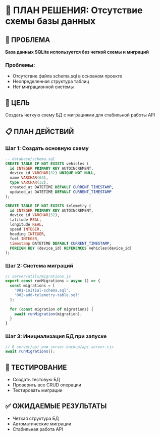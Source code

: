 # 🔧 ПЛАН РЕШЕНИЯ: Отсутствие схемы базы данных

## 🚨 ПРОБЛЕМА
**База данных SQLite используется без четкой схемы и миграций**

### Проблемы:
- Отсутствие файла schema.sql в основном проекте
- Неопределенная структура таблиц
- Нет миграционной системы

## 🎯 ЦЕЛЬ
Создать четкую схему БД с миграциями для стабильной работы API

## 📋 ПЛАН ДЕЙСТВИЙ

### Шаг 1: Создать основную схему
```sql
-- database/schema.sql
CREATE TABLE IF NOT EXISTS vehicles (
  id INTEGER PRIMARY KEY AUTOINCREMENT,
  device_id VARCHAR(32) UNIQUE NOT NULL,
  name VARCHAR(64),
  type VARCHAR(32),
  created_at DATETIME DEFAULT CURRENT_TIMESTAMP,
  updated_at DATETIME DEFAULT CURRENT_TIMESTAMP
);

CREATE TABLE IF NOT EXISTS telemetry (
  id INTEGER PRIMARY KEY AUTOINCREMENT,
  device_id VARCHAR(32),
  latitude REAL,
  longitude REAL,
  speed INTEGER,
  heading INTEGER,
  fuel INTEGER,
  timestamp DATETIME DEFAULT CURRENT_TIMESTAMP,
  FOREIGN KEY (device_id) REFERENCES vehicles(device_id)
);
```

### Шаг 2: Система миграций
```javascript
// server/utils/migrations.js
export const runMigrations = async () => {
  const migrations = [
    '001-initial-schema.sql',
    '002-add-telemetry-table.sql'
  ];
  
  for (const migration of migrations) {
    await runMigration(migration);
  }
}
```

### Шаг 3: Инициализация БД при запуске
```javascript
// В server/api или server-backup/api-server.cjs
await runMigrations();
```

## 🧪 ТЕСТИРОВАНИЕ
- Создать тестовую БД
- Проверить все CRUD операции
- Тестировать миграции

## ✅ ОЖИДАЕМЫЕ РЕЗУЛЬТАТЫ
- Четкая структура БД
- Автоматические миграции
- Стабильная работа API 